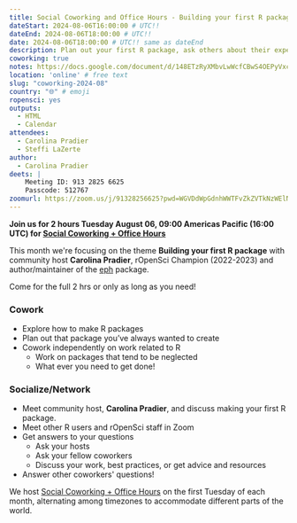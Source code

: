 ```yaml
---
title: Social Coworking and Office Hours - Building your first R package
dateStart: 2024-08-06T16:00:00 # UTC!!
dateEnd: 2024-08-06T18:00:00 # UTC!!
date: 2024-08-06T18:00:00 # UTC!! same as dateEnd
description: Plan out your first R package, ask others about their experiences, or just come to cowork.
coworking: true
notes: https://docs.google.com/document/d/148ETzRyXMbvLwWcfCBwS4OEPyVxcovGx5iU3_p5gSoY/edit?usp=sharing
location: 'online' # free text
slug: "coworking-2024-08"
country: "🌐" # emoji
ropensci: yes
outputs:
  - HTML
  - Calendar
attendees:
  - Carolina Pradier
  - Steffi LaZerte
author:
  - Carolina Pradier
deets: |
    Meeting ID: 913 2825 6625
    Passcode: 512767
zoomurl: https://zoom.us/j/91328256625?pwd=WGVDdWpGdnhWWTFvZkZVTkNzWElNQT09
---
```


<!--
```{r}
d <- lubridate::ymd_hms('2024-08-06 09:00:00', tz = 'America/Vancouver')
lubridate::with_tz(d, 'UTC')
lubridate::with_tz(d, 'America/Winnipeg')
```
-->

**Join us for 2 hours Tuesday August 06, 09:00 Americas Pacific (16:00 UTC) for 
[Social Coworking + Office Hours](/blog/2023/06/21/coworking/)**

This month we're focusing on the theme **Building your first R package** 
with community host **Carolina Pradier**, rOpenSci Champion (2022-2023) and 
author/maintainer of the [eph](https://docs.ropensci.org/eph) package.

Come for the full 2 hrs or only as long as you need!

### Cowork

- Explore how to make R packages
- Plan out that package you’ve always wanted to create
- Cowork independently on work related to R
    - Work on packages that tend to be neglected
    - What ever you need to get done!

### Socialize/Network

- Meet community host, **Carolina Pradier**, and discuss making your first R package.
- Meet other R users and rOpenSci staff in Zoom
- Get answers to your questions
    - Ask your hosts
    - Ask your fellow coworkers
    - Discuss your work, best practices, or get advice and resources
- Answer other coworkers' questions!

We host 
[Social Coworking + Office Hours](/blog/2023/06/21/coworking/) 
on the first Tuesday of each month, alternating among timezones to 
accommodate different parts of the world.
